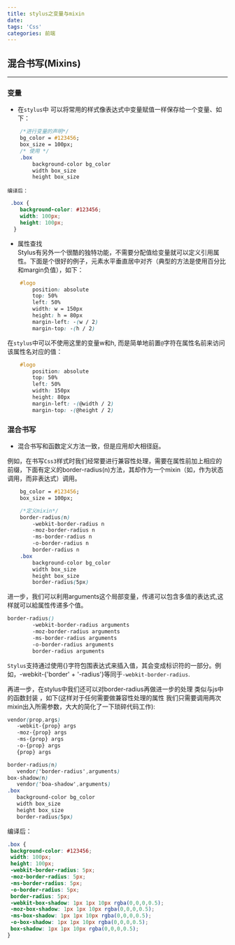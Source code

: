 ```yaml
---
title: stylus之变量与mixin
date:
tags: 'Css'
categories: 前端
---
```


## 混合书写(Mixins)  

------  
### 变量
- 在`stylus`中 可以将常用的样式像表达式中变量赋值一样保存给一个变量、如下：
```css
    /*进行变量的声明*/
    bg_color = #123456;
    box_size = 100px;
    /* 使用 */
    .box
        background-color bg_color
        width box_size
        height box_size
```
    编译后：
```css
 .box {
    background-color: #123456;
    width: 100px;
    height: 100px;
  }
```
- 属性查找  
Stylus有另外一个很酷的独特功能，不需要分配值给变量就可以定义引用属性。下面是个很好的例子，元素水平垂直居中对齐（典型的方法是使用百分比和margin负值），如下：
```css
    #logo
        position: absolute
        top: 50%
        left: 50%
        width: w = 150px
        height: h = 80px
        margin-left: -(w / 2)
        margin-top: -(h / 2)
```
在`stylus`中可以不使用这里的变量w和h, 而是简单地前置`@`字符在属性名前来访问该属性名对应的值：
```css
    #logo
        position: absolute
        top: 50%
        left: 50%
        width: 150px
        height: 80px
        margin-left: -(@width / 2)
        margin-top: -(@height / 2)
```
### 混合书写
- 混合书写和函数定义方法一致，但是应用却大相径庭。

例如，在书写`Css3`样式时我们经常要进行兼容性处理，需要在属性前加上相应的前缀，下面有定义的border-radius(n)方法，其却作为一个mixin（如，作为状态调用，而非表达式）调用。   
```css
    bg_color = #123456;
    box_size = 100px;

    /*定义mixin*/
    border-radius(n)
        -webkit-border-radius n
        -moz-border-radius n
        -ms-border-radius n
        -o-border-radius n
        border-radius n
    .box
        background-color bg_color
        width box_size
        height box_size
        border-radius(5px)
```  
进一步，我们可以利用arguments这个局部变量，传递可以包含多值的表达式,这样就可以給属性传递多个值。  
```css
border-radius()
        -webkit-border-radius arguments
        -moz-border-radius arguments
        -ms-border-radius arguments
        -o-border-radius arguments
        border-radius arguments
```
`Stylus`支持通过使用{}字符包围表达式来插入值，其会变成标识符的一部分。例如，-webkit-{'border' + '-radius'}等同于`-webkit-border-radius`. 
 
再进一步，在stylus中我们还可以对border-radius再做进一步的处理 类似与js中的函数封装 ，如下(这样对于任何需要做兼容性处理的属性 我们只需要调用两次mixin出入所需参数，大大的简化了一下琐碎代码工作): 
 ```css
 vendor(prop,args)
    -webkit-{prop} args
    -moz-{prop} args
    -ms-{prop} args
    -o-{prop} args
    {prop} args

border-radius(n)
    vendor('border-radius',arguments)
box-shadow(n)
    vendor('boa-shadow',arguments)
.box
    background-color bg_color
    width box_size
    height box_size
    border-radius(5px)
 ```
 编译后：
 ```css
 .box {
  background-color: #123456;
  width: 100px;
  height: 100px;
  -webkit-border-radius: 5px;
  -moz-border-radius: 5px;
  -ms-border-radius: 5px;
  -o-border-radius: 5px;
  border-radius: 5px;
  -webkit-box-shadow: 1px 1px 10px rgba(0,0,0,0.5);
  -moz-box-shadow: 1px 1px 10px rgba(0,0,0,0.5);
  -ms-box-shadow: 1px 1px 10px rgba(0,0,0,0.5);
  -o-box-shadow: 1px 1px 10px rgba(0,0,0,0.5);
  box-shadow: 1px 1px 10px rgba(0,0,0,0.5);
}
 ```

